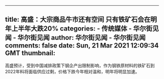 
---
title: 高盛：大宗商品牛市还有空间 只有铁矿石会在明年上半年大跌20%
categories: 
    - 传统媒体
    - 华尔街见闻 - 华尔街见闻
author: 华尔街见闻 - 华尔街见闻
comments: false
date: Sun, 21 Mar 2021 12:09:34 GMT
thumbnail: 
---

<div>   
高盛预计，受到中国减排政策下钢企产出限制影响，作为钢铁原材料的铁矿石到2022年料将面临供应过剩，价格下跌今年相对温和，明年将明显加速。  
</div>
            